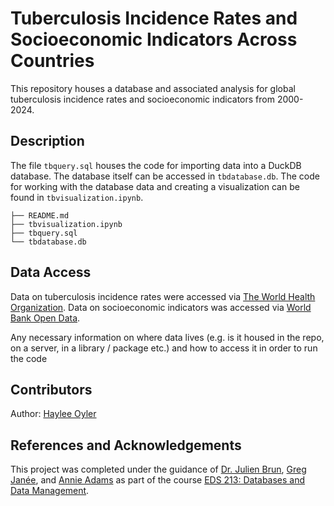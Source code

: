 # Tuberculosis Incidence Rates and Socioeconomic Indicators Across Countries

This repository houses a database and associated analysis for global tuberculosis incidence rates and socioeconomic indicators from 2000-2024.

## Description

The file `tbquery.sql` houses the code for importing data into a DuckDB database. The database itself can be accessed in `tbdatabase.db`. The code for working with the database data and creating a visualization can be found in `tbvisualization.ipynb`.

```
├── README.md
├── tbvisualization.ipynb
├── tbquery.sql
└── tbdatabase.db
```

## Data Access
Data on tuberculosis incidence rates were accessed via [The World Health Organization](https://www.who.int/data/gho/data/indicators/indicator-details/GHO/incidence-of-tuberculosis-(per-100-000-population-per-year)). Data on socioeconomic indicators was accessed via [World Bank Open Data](https://databank.worldbank.org/reports.aspx?source=2&series=NY.GDP.MKTP.CD&country=).

Any necessary information on where data lives (e.g. is it housed in the repo, on a server, in a library / package etc.) and how to access it in order to run the code

## Contributors 
Author: [Haylee Oyler](github.com/haylee360)

## References and Acknowledgements
This project was completed under the guidance of [Dr. Julien Brun](https://github.com/brunj7), [Greg Janée](https://bren.ucsb.edu/people/greg-janee-1), and [Annie Adams](https://github.com/annieradams) as part of the course [EDS 213: Databases and Data Management](https://ucsb-library-research-data-services.github.io/bren-eds213/).
